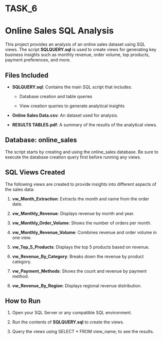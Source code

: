 # TASK_6

Online Sales SQL Analysis
=========================

This project provides an analysis of an online sales dataset using SQL views. The script **SQLQUERY.sql** is used to create views for generating key business insights such as monthly revenue, order volume, top products, payment preferences, and more.

Files Included
--------------

*   **SQLQUERY.sql**: Contains the main SQL script that includes:
    
    *   Database creation and table queries
        
    *   View creation queries to generate analytical insights
        
*   **Online Sales Data.csv**: An dataset used for analysis.
    
*   **RESULTS TABLES.pdf**: A summary of the results of the analytical views.
    

Database: online\_sales
-----------------------

The script starts by creating and using the online\_sales database. Be sure to execute the database creation query first before running any views.

SQL Views Created
-----------------

The following views are created to provide insights into different aspects of the sales data:

1.  **vw\_Month\_Extraction**: Extracts the month and name from the order date.
    
2.  **vw\_Monthly\_Revenue**: Displays revenue by month and year.
    
3.  **vw\_Monthly\_Order\_Volume**: Shows the number of orders per month.
    
4.  **vw\_Monthly\_Revenue\_Volume**: Combines revenue and order volume in one view.
    
5.  **vw\_Top\_5\_Products**: Displays the top 5 products based on revenue.
    
6.  **vw\_Revenue\_By\_Category**: Breaks down the revenue by product category.
    
7.  **vw\_Payment\_Methods**: Shows the count and revenue by payment method.
    
8.  **vw\_Revenue\_By\_Region**: Displays regional revenue distribution.
    

How to Run
----------

1.  Open your SQL Server or any compatible SQL environment.
    
2.  Run the contents of **SQLQUERY.sql** to create the views.
    
3.  Query the views using SELECT \* FROM view\_name; to see the results.
